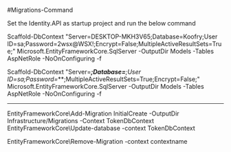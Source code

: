 
#Migrations-Command

Set the Identity.API as startup project and run the below command

Scaffold-DbContext "Server=DESKTOP-MKH3V65;Database=Koofry;User ID=sa;Password=2wsx@WSX!;Encrypt=False;MultipleActiveResultSets=True;" Microsoft.EntityFrameworkCore.SqlServer -OutputDir Models -Tables AspNetRole -NoOnConfiguring -f

Scaffold-DbContext "Server=****;Database=***;User ID=sa;Password=***;MultipleActiveResultSets=True;Encrypt=False;" Microsoft.EntityFrameworkCore.SqlServer -OutputDir Models -Tables AspNetRole -NoOnConfiguring -f

------------------------------------------------------------------------------------------------------------

EntityFrameworkCore\Add-Migration InitialCreate -OutputDir Infrastructure/Migrations -Context TokenDbContext
EntityFrameworkCore\Update-database -context TokenDbContext

EntityFrameworkCore\Remove-Migration -context contextname

